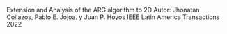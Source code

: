 Extension and Analysis of the ARG algorithm to 2D
Autor: Jhonatan Collazos, Pablo E. Jojoa. y  Juan P. Hoyos
           IEEE Latin America Transactions  2022
